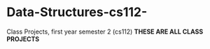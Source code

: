 # Data-Structures-cs112-
Class Projects, first year semester 2 (cs112)
****THESE ARE ALL CLASS PROJECTS****

